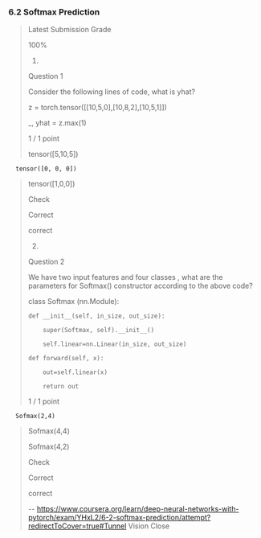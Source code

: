### 6.2 Softmax Prediction
> 
> Latest Submission Grade
> 
> 100%
> 
> 1.
> 
> Question 1
> 
> Consider the following lines of code, what is yhat?
> 
> 
> z = torch.tensor([[10,5,0],[10,8,2],[10,5,1]])
> 
> _, yhat = z.max(1)
> 
> 1 / 1 point
> 
>  tensor([5,10,5]) 
> 

      tensor([0, 0, 0]) 
> 
>  tensor([1,0,0]) 
> 
> Check
> 
> Correct
> 
> correct
> 
> 2.
> 
> Question 2
> 
> We have two input features and four classes , what are the parameters for Softmax() constructor according to the above code?
> 
> 
> class Softmax (nn.Module):
> 
>     def __init__(self, in_size, out_size):
> 
>         super(Softmax, self).__init__()
> 
>         self.linear=nn.Linear(in_size, out_size)
> 
>     def forward(self, x):
> 
>         out=self.linear(x)
> 
>         return out
> 
> 
> 1 / 1 point
> 

      Sofmax(2,4) 
> 
>  Sofmax(4,4) 
> 
>  Sofmax(4,2) 
> 
> Check
> 
> Correct
> 
> correct
>
> -- https://www.coursera.org/learn/deep-neural-networks-with-pytorch/exam/YHxL2/6-2-softmax-prediction/attempt?redirectToCover=true#Tunnel Vision Close
